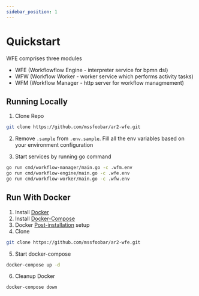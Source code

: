 ```yaml
---
sidebar_position: 1
---
```


# Quickstart

WFE comprises three modules

- WFE (Workflowflow Engine - interpreter service for bpmn dsl)
- WFW (Workflow Worker - worker service which performs activity tasks)
- WFM (Workflow Manager - http server for workflow managmement)

## Running Locally

1. Clone Repo

```bash
git clone https://github.com/mssfoobar/ar2-wfe.git
```

2. Remove `.sample` from `.env.sample`. Fill all the env variables based on your environment configuration


3. Start services by running go command

```bash
go run cmd/workflow-manager/main.go -c .wfm.env
go run cmd/workflow-engine/main.go -c .wfe.env
go run cmd/workflow-worker/main.go -c .wfw.env
```

## Run With Docker

1. Install [Docker](https://docs.docker.com/desktop/install/ubuntu/)
2. Install [Docker-Compose](https://docs.docker.com/compose/install/linux/)
3. Docker [Post-installation](https://docs.docker.com/engine/install/linux-postinstall/) setup
4. Clone

```bash
git clone https://github.com/mssfoobar/ar2-wfe.git
```

5. Start docker-compose

```bash
docker-compose up -d
```

6. Cleanup Docker

```bash
docker-compose down
```